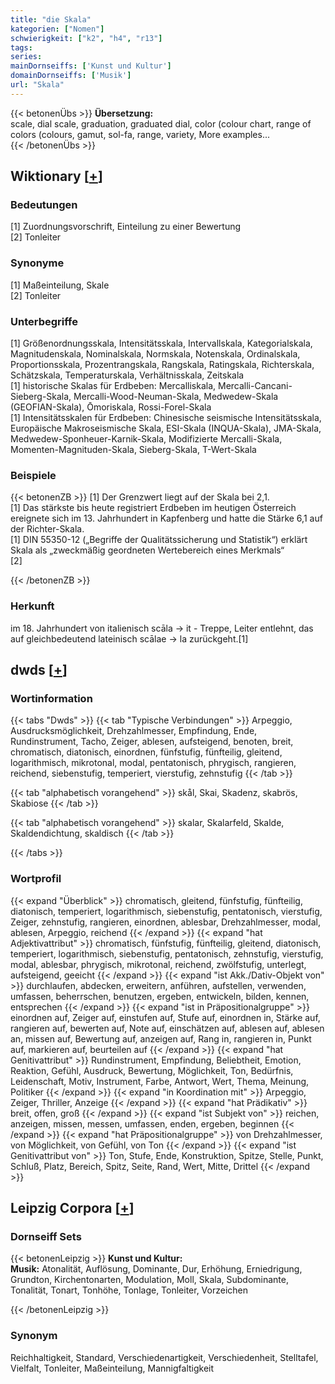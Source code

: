 ```yaml
---
title: "die Skala"
kategorien: ["Nomen"]
schwierigkeit: ["k2", "h4", "r13"]
tags:
series:
mainDornseiffs: ['Kunst und Kultur']
domainDornseiffs: ['Musik']
url: "Skala"
---
```


{{< betonenÜbs >}}
**Übersetzung:**  
scale, dial scale, graduation, graduated dial, color (colour chart, range of colors (colours, gamut, sol-fa, range, variety, More examples...  
{{< /betonenÜbs >}}

## Wiktionary [[+](https://de.wiktionary.org/wiki/Skala)]

### Bedeutungen
[1] Zuordnungsvorschrift, Einteilung zu einer Bewertung  
[2] Tonleiter  

### Synonyme
[1] Maßeinteilung, Skale  
[2] Tonleiter  

### Unterbegriffe
[1] Größenordnungsskala, Intensitätsskala, Intervallskala, Kategorialskala, Magnitudenskala, Nominalskala, Normskala, Notenskala, Ordinalskala, Proportionsskala, Prozentrangskala, Rangskala, Ratingskala, Richterskala, Schätzskala, Temperaturskala, Verhältnisskala, Zeitskala  
[1] historische Skalas für Erdbeben: Mercalliskala, Mercalli-Cancani-Sieberg-Skala, Mercalli-Wood-Neuman-Skala, Medwedew-Skala (GEOFIAN-Skala), Ōmoriskala, Rossi-Forel-Skala  
[1] Intensitätsskalen für Erdbeben: Chinesische seismische Intensitätsskala, Europäische Makroseismische Skala, ESI-Skala (INQUA-Skala), JMA-Skala, Medwedew-Sponheuer-Karnik-Skala, Modifizierte Mercalli-Skala, Momenten-Magnituden-Skala, Sieberg-Skala, T-Wert-Skala  

### Beispiele
{{< betonenZB >}}
[1] Der Grenzwert liegt auf der Skala bei 2,1.  
[1] Das stärkste bis heute registriert Erdbeben im heutigen Österreich ereignete sich im 13. Jahrhundert in Kapfenberg und hatte die Stärke 6,1 auf der Richter-Skala.  
[1] DIN 55350-12 („Begriffe der Qualitätssicherung und Statistik“) erklärt Skala als „zweckmäßig geordneten Wertebereich eines Merkmals“  
[2]  

{{< /betonenZB >}}
### Herkunft
im 18. Jahrhundert von italienisch scāla → it - Treppe, Leiter entlehnt, das auf gleichbedeutend lateinisch scālae → la zurückgeht.[1]  



## dwds [[+](https://www.dwds.de/wb/Skala)]

### Wortinformation
{{< tabs "Dwds" >}}
{{< tab "Typische Verbindungen" >}}
Arpeggio, Ausdrucksmöglichkeit, Drehzahlmesser, Empfindung, Ende, Rundinstrument, Tacho, Zeiger, ablesen, aufsteigend, benoten, breit, chromatisch, diatonisch, einordnen, fünfstufig, fünfteilig, gleitend, logarithmisch, mikrotonal, modal, pentatonisch, phrygisch, rangieren, reichend, siebenstufig, temperiert, vierstufig, zehnstufig
{{< /tab >}}

{{< tab "alphabetisch vorangehend" >}}
skål, Skai, Skadenz, skabrös, Skabiose
{{< /tab >}}

{{< tab "alphabetisch vorangehend" >}}
skalar, Skalarfeld, Skalde, Skaldendichtung, skaldisch
{{< /tab >}}

{{< /tabs >}}

### Wortprofil
{{< expand "Überblick" >}} chromatisch, gleitend, fünfstufig, fünfteilig, diatonisch, temperiert, logarithmisch, siebenstufig, pentatonisch, vierstufig, Zeiger, zehnstufig, rangieren, einordnen, ablesbar, Drehzahlmesser, modal, ablesen, Arpeggio, reichend {{< /expand >}}
{{< expand "hat Adjektivattribut" >}} chromatisch, fünfstufig, fünfteilig, gleitend, diatonisch, temperiert, logarithmisch, siebenstufig, pentatonisch, zehnstufig, vierstufig, modal, ablesbar, phrygisch, mikrotonal, reichend, zwölfstufig, unterlegt, aufsteigend, geeicht {{< /expand >}}
{{< expand "ist Akk./Dativ-Objekt von" >}} durchlaufen, abdecken, erweitern, anführen, aufstellen, verwenden, umfassen, beherrschen, benutzen, ergeben, entwickeln, bilden, kennen, entsprechen {{< /expand >}}
{{< expand "ist in Präpositionalgruppe" >}} einordnen auf, Zeiger auf, einstufen auf, Stufe auf, einordnen in, Stärke auf, rangieren auf, bewerten auf, Note auf, einschätzen auf, ablesen auf, ablesen an, missen auf, Bewertung auf, anzeigen auf, Rang in, rangieren in, Punkt auf, markieren auf, beurteilen auf {{< /expand >}}
{{< expand "hat Genitivattribut" >}} Rundinstrument, Empfindung, Beliebtheit, Emotion, Reaktion, Gefühl, Ausdruck, Bewertung, Möglichkeit, Ton, Bedürfnis, Leidenschaft, Motiv, Instrument, Farbe, Antwort, Wert, Thema, Meinung, Politiker {{< /expand >}}
{{< expand "in Koordination mit" >}} Arpeggio, Zeiger, Thriller, Anzeige {{< /expand >}}
{{< expand "hat Prädikativ" >}} breit, offen, groß {{< /expand >}}
{{< expand "ist Subjekt von" >}} reichen, anzeigen, missen, messen, umfassen, enden, ergeben, beginnen {{< /expand >}}
{{< expand "hat Präpositionalgruppe" >}} von Drehzahlmesser, von Möglichkeit, von Gefühl, von Ton {{< /expand >}}
{{< expand "ist Genitivattribut von" >}} Ton, Stufe, Ende, Konstruktion, Spitze, Stelle, Punkt, Schluß, Platz, Bereich, Spitz, Seite, Rand, Wert, Mitte, Drittel {{< /expand >}}

## Leipzig Corpora [[+](https://corpora.uni-leipzig.de/en/res?word=Skala&corpusId=deu_newscrawl-public_2018)]

### Dornseiff Sets
{{< betonenLeipzig >}}
**Kunst und Kultur:**  
**Musik:** Atonalität, Auflösung, Dominante, Dur, Erhöhung, Erniedrigung, Grundton, Kirchentonarten, Modulation, Moll, Skala, Subdominante, Tonalität, Tonart, Tonhöhe, Tonlage, Tonleiter, Vorzeichen  

{{< /betonenLeipzig >}}

### Synonym
Reichhaltigkeit, Standard, Verschiedenartigkeit, Verschiedenheit, Stelltafel, Vielfalt, Tonleiter, Maßeinteilung, Mannigfaltigkeit

